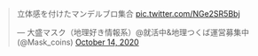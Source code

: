 
<blockquote class="twitter-tweet"><p lang="ja" dir="ltr">立体感を付けたマンデルブロ集合 <a href="https://t.co/NGe2SR5Bbj">pic.twitter.com/NGe2SR5Bbj</a></p>&mdash; 大盛マスク（地理好き情報系）@就活中&amp;地理つくば運営募集中 (@Mask_coins) <a href="https://twitter.com/Mask_coins/status/1316242014636142594?ref_src=twsrc%5Etfw">October 14, 2020</a></blockquote> <script async src="https://platform.twitter.com/widgets.js" charset="utf-8"></script> 


